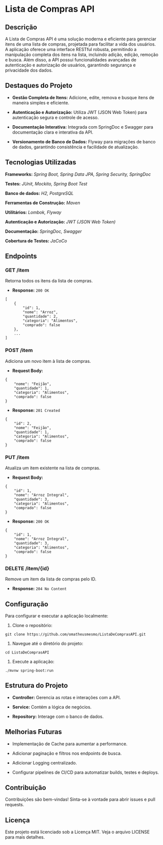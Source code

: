 Lista de Compras API
====================

Descrição
---------

A Lista de Compras API é uma solução moderna e eficiente para gerenciar itens de uma lista de compras, projetada para facilitar a vida dos usuários. A aplicação oferece uma interface RESTful robusta, permitindo a manipulação completa dos itens na lista, incluindo adição, edição, remoção e busca. Além disso, a API possui funcionalidades avançadas de autenticação e autorização de usuários, garantindo segurança e privacidade dos dados.

Destaques do Projeto
-----------------

- **Gestão Completa de Itens:** Adicione, edite, remova e busque itens de maneira simples e eficiente.

- **Autenticação e Autorização:** Utiliza JWT (JSON Web Token) para autenticação segura e controle de acesso.

- **Documentação Interativa:** Integrada com SpringDoc e Swagger para documentação clara e interativa da API.

- **Versionamento de Banco de Dados:** Flyway para migrações de banco de dados, garantindo consistência e facilidade de atualização.

Tecnologias Utilizadas
---------

**Frameworks:** *Spring Boot, Spring Data JPA, Spring Security, SpringDoc*

**Testes:** *JUnit, Mockito, Spring Boot Test*

**Banco de dados:** *H2, PostgreSQL*

**Ferramentas de Construção:** *Maven*

**Utilitários:** *Lombok, Flyway*

**Autenticação e Autorização:** *JWT (JSON Web Token)*

**Documentação:** *SpringDoc, Swagger*

**Cobertura de Testes:** *JaCoCo*

Endpoints
---------

### GET /item

Retorna todos os itens da lista de compras.

-   **Response:** `200 OK`

```
[
    {
        "id": 1,
        "nome": "Arroz",
        "quantidade": 2,
        "categoria": "Alimentos",
        "comprado": false
    },
    ...
]

```

### POST /item

Adiciona um novo item à lista de compras.

-   **Request Body:**

```
{
    "nome": "Feijão",
    "quantidade": 1,
    "categoria": "Alimentos",
    "comprado": false
}

```

-   **Response:** `201 Created`

```
{
    "id": 2,
    "nome": "Feijão",
    "quantidade": 1,
    "categoria": "Alimentos",
    "comprado": false
}

```

### PUT /item

Atualiza um item existente na lista de compras.

-   **Request Body:**

```
{
    "id": 1,
    "nome": "Arroz Integral",
    "quantidade": 3,
    "categoria": "Alimentos",
    "comprado": false
}

```

-   **Response:** `200 OK`

```
{
    "id": 1,
    "nome": "Arroz Integral",
    "quantidade": 3,
    "categoria": "Alimentos",
    "comprado": false
}

```

### DELETE /item/{id}

Remove um item da lista de compras pelo ID.

-   **Response:** `204 No Content`

Configuração
------------

Para configurar e executar a aplicação localmente:

1.  Clone o repositório:

```
git clone https://github.com/omatheusmesmo/ListaDeComprasAPI.git

```

1.  Navegue até o diretório do projeto:

```
cd ListaDeComprasAPI

```

1.  Execute a aplicação:

```
./mvnw spring-boot:run

```

Estrutura do Projeto
--------------------

-   **Controller:** Gerencia as rotas e interações com a API.

-   **Service:** Contém a lógica de negócios.

-   **Repository:** Interage com o banco de dados.

Melhorias Futuras
-----------------

-   Implementação de Cache para aumentar a performance.

-   Adicionar paginação e filtros nos endpoints de busca.

-   Adicionar Logging centralizado.
  
-   Configurar pipelines de CI/CD para automatizar builds, testes e deploys.

Contribuição
------------

Contribuições são bem-vindas! Sinta-se à vontade para abrir issues e pull requests.

Licença
-------

Este projeto está licenciado sob a Licença MIT. Veja o arquivo LICENSE para mais detalhes.
 